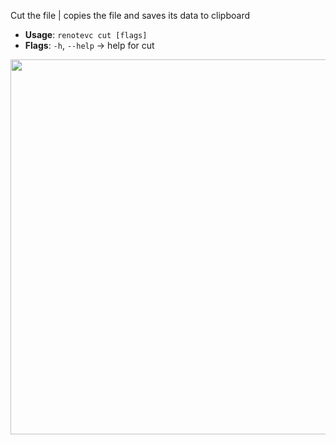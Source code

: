 Cut the file | copies the file and saves its data to clipboard

- **Usage**: `renotevc cut [flags]`
- **Flags**: `-h`, `--help` -> help for cut

<img width="600" src="https://user-images.githubusercontent.com/59066341/205998026-f0e446ae-af14-4318-b1ef-9a2e56160026.gif">
